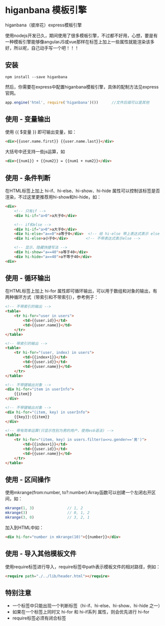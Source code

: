 # higanbana 模板引擎

higanbana（彼岸花）express模板引擎

使用nodejs开发已久，期间使用了很多模板引擎，不过都不好用，心想，要是有一种模板引擎能够像angularJS或vue那样在标签上加上一些属性就能渲染该多好，所以呢，自己动手写一个吧！！！



## 安装

```
npm install --save higanbana
```

然后，你需要在express中配置higanbana模板引擎，具体的配制方法见express官网。

```js
app.engine('html', require('higanbana')())		//文件后缀可以是其他
```



## 使用 - 变量输出

使用 {{ $变量 }} 即可输出变量，如：
```html
<div>{{user.name.first}} {{user.name.last}}</div>
```
大括号中还支持一些js运算，如
```html
<div>{{num1}} + {{num2}} = {{num1 + num2}}</div>
```



## 使用 - 条件判断

在HTML标签上加上 hi-if、hi-else、hi-show、hi-hide 属性可以控制该标签是否渲染，不过这里更推荐用hi-show和hi-hide，如：
```html
<div>
	<!-- 只有if -->
	<div hi-if="a>0">a大于0</div>

	<!-- if和else -->
	<div hi-if="a>0">a大于0</div>
	<div hi-else="a==0">a等于0</div>  <!-- 给 hi-else 带上表达式表示 else if -->
	<div hi-else>a小于0</div>        <!-- 不带表达式表示else -->

	<!-- 显示、隐藏快捷写法 -->
	<div hi-show="a==40">a等于40</div>
	<div hi-hide="a==40">a不等于40</div>
<div>
```


## 使用 - 循环输出

在HTML标签上加上 hi-for 属性即可循环输出，可以用于数组和对象的输出，有两种循环方式（带索引和不带索引），参考例子：
```html
<!-- 不带索引的输出 -->
<table>
	<tr hi-for="user in users">
		<td>{{user.id}}</td>
		<td>{{user.name}}</td>
	</tr>
</table>

<!-- 带索引的输出 -->
<table>
	<tr hi-for="(user, index) in users">
		<td>{{index+1}}</td>
		<td>{{user.id}}</td>
		<td>{{user.name}}</td>
	</tr>
</table>

<!-- 不带键输出对象 -->
<div hi-for="item in userInfo">
	{{item}}
</div>

<!-- 不带键输出对象 -->
<div hi-for="(item, key) in userInfo">
	{{key}}:{{item}}
</div>

<!-- 带有简单运算(只显示性别为男的用户，使用es6语法) -->
<table>
	<tr hi-for="(item, key) in users.filter(u=>u.gender=='男')">
		<td>{{index+1}}</td>
		<td>{{user.id}}</td>
		<td>{{user.name}}</td>
	</tr>
</table>
```

## 使用 - 区间操作

使用mkrange(from:number, to?:number):Array<number>函数可以创建一个左闭右开区间，如：
```js
mkrange(1, 3)               // 1, 2
mkrange(3)                  // 0, 1, 2
mkrange(3, 0)               // 3, 2, 1
```

加入到HTML中如：
```html
<div hi-for="number in mkrange(10)">{{number}}</div>
```


## 使用 - 导入其他模板文件
使用require标签进行导入，require标签中path表示模板文件的相对路径，例如：
```html
<require path="./../lib/header.html"></require>
```


## 特别注意

* 一个标签中只能出现一个判断标签（hi-if、hi-else、hi-show、hi-hide 之一）
* 如果在一个标签上同时又 hi-for 和 hi-if系列 属性，则会优先进行 hi-for
* require标签必须有闭合标签